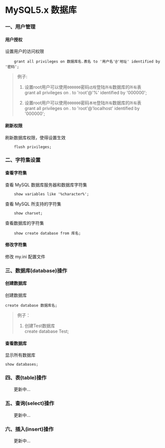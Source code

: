# MySQL5.x 数据库

### 一、用户管理

#### 用户授权

设置用户的访问权限

```
	grant all privileges on 数据库名.表名 to '用户名'@'地址' identified by '密码';
```

>例子:
>1. 设置root用户可以使用`000000`密码`远程`登陆`所有`数据库的`所有`表  
>	grant all privileges on *.* to 'root'@'%' identified by '000000';	
>
>2. 设置root用户可以使用`000000`密码`本地`登陆`所有`数据库的`所有`表  
>	grant all privileges on *.* to 'root'@'localhost' identified by '000000';  
  
#### 刷新权限

刷新数据库权限，使得设置生效

```
	flush privileges;
```

### 二、字符集设置

#### 查看字符集

查看 MySQL 数据库服务器和数据库字符集

```
	show variables like '%character%';
```  

查看 MySQL 所支持的字符集

```
	show charset;
```  

查看数据库的字符集

```
	show create database from 库名;
```  

#### 修改字符集

修改 my.ini 配置文件


### 三、数据库(database)操作

#### 创建数据库

创建数据库  

```
create database 数据库名;
```

>例子：
>1. 创建Test数据库  
>	create database Test; 
  
#### 查看数据库

显示所有数据库

```
show databases;
```

### 四、表(table)操作

&emsp;&emsp;更新中...

### 五、查询(select)操作

&emsp;&emsp;更新中...

### 六、插入(insert)操作

&emsp;&emsp;更新中...
